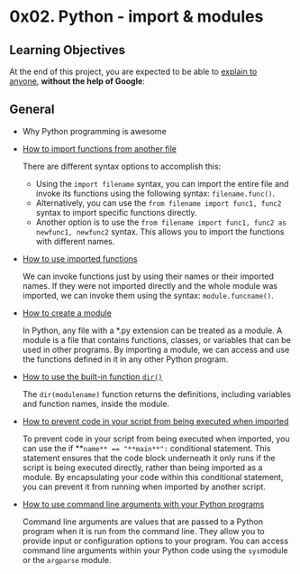 # 0x02. Python - import & modules

## **Learning Objectives**

At the end of this project, you are expected to be able to [explain to anyone](https://intranet.alxswe.com/rltoken/wwTE_cGg7Ug-Vp3IQ6tmXA), **without the help of Google**:

## **General**

- Why Python programming is awesome
- [How to import functions from another file](https://docs.python.org/3/tutorial/modules.html#more-on-modules)

    There are different syntax options to accomplish this:
    - Using the `import filename` syntax, you can import the entire file and invoke its functions using the following syntax: `filename.func()`.
	- Alternatively, you can use the `from filename import func1, func2` syntax to import specific functions directly.
	- Another option is to use the `from filename import func1, func2 as newfunc1, newfunc2` syntax. This allows you to import the functions with different names.
- [How to use imported functions](https://docs.python.org/3/tutorial/modules.html#more-on-modules)

    We can invoke functions just by using their names or their imported names. If they were not imported directly and the whole module was imported, we can invoke them using the syntax: `module.funcname()`.

- [How to create a module](https://docs.python.org/3/tutorial/modules.html#modules)

    In Python, any file with a *.py extension can be treated as a module. A module is a file that contains functions, classes, or variables that can be used in other programs. By importing a module, we can access and use the functions defined in it in any other Python program.

- [How to use the built-in function `dir()`](https://docs.python.org/3/tutorial/modules.html#the-dir-function)

    The `dir(modulename)` function returns the definitions, including variables and function names, inside the module.

- [How to prevent code in your script from being executed when imported](https://docs.python.org/3/tutorial/modules.html#executing-modules-as-scripts)

    To prevent code in your script from being executed when imported, you can use the if **`name** == "**main**":` conditional statement. This statement ensures that the code block underneath it only runs if the script is being executed directly, rather than being imported as a module. By encapsulating your code within this conditional statement, you can prevent it from running when imported by another script.

- [How to use command line arguments with your Python programs](https://docs.python.org/3/tutorial/stdlib.html#command-line-arguments)

    Command line arguments are values that are passed to a Python program when it is run from the command line. They allow you to provide input or configuration options to your program. You can access command line arguments within your Python code using the `sys`module or the `argparse` module.